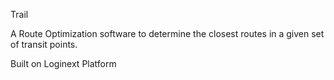 Trail 

A Route Optimization software to determine the closest routes in a given set of transit points. 

Built on Loginext Platform

